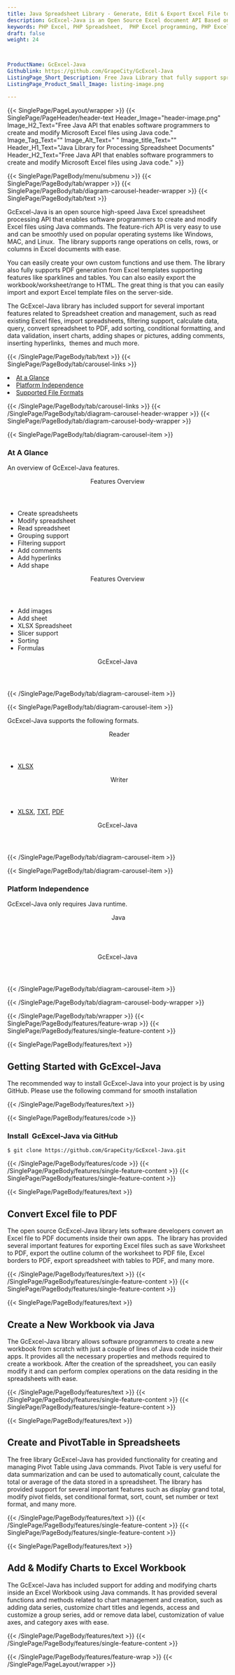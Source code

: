 ```yaml
---
title: Java Spreadsheet Library - Generate, Edit & Export Excel File to PDF
description: GcExcel-Java is an Open Source Excel document API Based on VSTO that enables software developers to Generate, Edit & Export Excel Spreadsheet to PDF.
keywords: PHP Excel, PHP Spreadsheet,  PHP Excel programming, PHP Excel APIs, PHP .xls, PHP .xlsx, PHP .xlsx API, PHP .xls library, PHP Excel library, create  Excel Spreadsheet, add sheet to workbook, add cells to sheet, modify Excel documents, add chart to Excel files, Open Source Excel Library, Java .xlsx file format, Open Source Excel Library
draft: false
weight: 24



ProductName: GcExcel-Java
Githublink: https://github.com/GrapeCity/GcExcel-Java
ListingPage_Short_Description: Free Java Library that fully support spreadsheet creation and management. Add & Modify Charts to Excel Workbook, convert spreadsheet to PDF & so on.
ListingPage_Product_Small_Image: listing-image.png 

---
```


{{< SinglePage/PageLayout/wrapper >}}
{{< SinglePage/PageHeader/header-text
Header_Image="header-image.png"
Image_H2_Text="Free Java API that enables software programmers to create and modify Microsoft Excel files using Java code."
Image_Tag_Text=""
Image_Alt_Text=" "
Image_title_Text=""
Header_H1_Text="Java Library for Processing Spreadsheet Documents"
Header_H2_Text="Free Java API that enables software programmers to create and modify Microsoft Excel files using Java code." >}}

{{< SinglePage/PageBody/menu/submenu >}}
{{< SinglePage/PageBody/tab/wrapper >}}
{{< SinglePage/PageBody/tab/diagram-carousel-header-wrapper >}}
{{< SinglePage/PageBody/tab/text >}}



<p>GcExcel-Java is an open source high-speed Java Excel spreadsheet processing API that enables software programmers to create and modify Excel files using Java commands. The feature-rich API is very easy to use and can be smoothly used on popular operating systems like Windows, MAC, and Linux.  The library supports range operations on cells, rows, or columns in Excel documents with ease.</p>
<p>You can easily create your own custom functions and use them. The library also fully supports PDF generation from Excel templates supporting features like sparklines and tables. You can also easily export the workbook/worksheet/range to HTML. The great thing is that you can easily import and export Excel template files on the server-side.</p>
<p>The GcExcel-Java library has included support for several important features related to Spreadsheet creation and management, such as read existing Excel files, import spreadsheets, filtering support, calculate data, query, convert spreadsheet to PDF, add sorting, conditional formatting, and data validation, insert charts, adding shapes or pictures, adding comments, inserting hyperlinks,  themes and much more.</p>

{{< /SinglePage/PageBody/tab/text >}}
{{< SinglePage/PageBody/tab/carousel-links >}}

<li data-target="#diagramcarousel" data-slide-to="0"><a href="#">At a Glance</a></li>
<li data-target="#diagramcarousel" data-slide-to="2"><a href="#">Platform Independence</a></li>
<li data-target="#diagramcarousel" data-slide-to="1"><a class="activetab" href="#">Supported File Formats</a></li>


{{< /SinglePage/PageBody/tab/carousel-links >}}
{{< /SinglePage/PageBody/tab/diagram-carousel-header-wrapper >}}
{{< SinglePage/PageBody/tab/diagram-carousel-body-wrapper >}}

{{< SinglePage/PageBody/tab/diagram-carousel-item >}}
<h3>At A Glance</h3>
<p>An overview of GcExcel-Java features.</p>
<div class="diagram1 d1-poi">
<div class="d1-row">
<div class="d1-col d1-left"><header>Features Overview</header>
<ul>
<li>Create spreadsheets</li>
<li>Modify spreadsheet</li>
<li>Read spreadsheet</li>
<li>Grouping support</li>
<li>Filtering support</li>
<li>Add comments</li>
<li>Add hyperlinks</li>
<li>Add shape</li>
</ul>
</div>
<!--/left-->
<div class="d1-col d1-right"><header>Features Overview</header>
<ul>
<li>Add images</li>
<li>Add sheet</li>
<li>XLSX Spreadsheet</li>
<li>Slicer support</li>
<li>Sorting</li>
<li>Formulas</li>
</ul>
</div>
<!--/right--></div>
<!--/row-->
<div class="d1-logo" style="border: none;"><header>GcExcel-Java</header><footer><small></small></footer></div>
<!--/logo--></div>
<!--/diagram1-->
{{< /SinglePage/PageBody/tab/diagram-carousel-item >}}

{{< SinglePage/PageBody/tab/diagram-carousel-item >}}
<p>GcExcel-Java supports the following formats.</p>
<div class="diagram1 d2  d1-poi">
<div class="d1-row">
<div class="d1-col d1-left"><header><i class="fa fa-arrows-v "> </i> Reader</header>
<ul>
<li><a href="https://wiki.fileformat.com/spreadsheet/xlsx/">XLSX</a></li>
</ul>
</div>
<!--/left-->
<div class="d1-col d1-right"><header><i class="fa  fa-long-arrow-down"> </i> Writer</header>
<ul>
<li><a href="https://wiki.fileformat.com/spreadsheet/xlsx/">XLSX</a>, <a href="https://wiki.fileformat.com/word-processing/txt/">TXT</a>, <a href="https://wiki.fileformat.com/view/pdf/">PDF</a></li>
</ul>
</div>
<!--/right--></div>
<!--/row-->
<div class="d1-logo" style="border: none;"><header>GcExcel-Java</header><footer><small></small></footer></div>
<!--/logo--></div>
<!--/diagram2-->
{{< /SinglePage/PageBody/tab/diagram-carousel-item >}}

{{< SinglePage/PageBody/tab/diagram-carousel-item >}}
<h3>Platform Independence</h3>
<p>GcExcel-Java only requires Java runtime.</p>
<div class="diagram1 d1-poi">
<div class="d1-row">
<div class="d1-col d1-left"><header><i class="fa fa-cubes"> </i>Java</header></div>
<!--/left-->
<div class="d1-col d1-right"> </div>
<!--/right--></div>
<!--/row-->
<div class="d1-logo" style="border: none;"><header>GcExcel-Java</header><footer><small></small></footer></div>
<!--/logo--></div>
<!--/diagram2 -->
{{< /SinglePage/PageBody/tab/diagram-carousel-item >}}

{{< /SinglePage/PageBody/tab/diagram-carousel-body-wrapper >}}

{{< /SinglePage/PageBody/tab/wrapper >}}
{{< SinglePage/PageBody/features/feature-wrap >}}
{{< SinglePage/PageBody/features/single-feature-content >}}

{{< SinglePage/PageBody/features/text >}}
<h2 class="h2title">Getting Started with GcExcel-Java</h2>
<p>The recommended way to install GcExcel-Java into your project is by using GitHub. Please use the following command for smooth installation</p>
{{< /SinglePage/PageBody/features/text >}}

{{< SinglePage/PageBody/features/code >}}
<h3>Install  GcExcel-Java via GitHub </h3>
<pre><code class="html">$ git clone https://github.com/GrapeCity/GcExcel-Java.git   </code></pre>


{{< /SinglePage/PageBody/features/code >}}
{{< /SinglePage/PageBody/features/single-feature-content >}}
{{< SinglePage/PageBody/features/single-feature-content >}}

{{< SinglePage/PageBody/features/text >}}
<h2 class="h2title">Convert Excel file to PDF</h2>
<p>The open source GcExcel-Java library lets software developers convert an Excel file to PDF documents inside their own apps.  The library has provided several important features for exporting Excel files such as save Worksheet to PDF, export the outline column of the worksheet to PDF file, Excel borders to PDF, export spreadsheet with tables to PDF, and many more.</p>

{{< /SinglePage/PageBody/features/text >}}
{{< /SinglePage/PageBody/features/single-feature-content >}}
{{< SinglePage/PageBody/features/single-feature-content >}}

{{< SinglePage/PageBody/features/text >}}
<h2 class="h2title">Create a New Workbook via Java</h2>
<p>The GcExcel-Java library allows software programmers to create a new workbook from scratch with just a couple of lines of Java code inside their apps. It provides all the necessary properties and methods required to create a workbook. After the creation of the spreadsheet, you can easily modify it and can perform complex operations on the data residing in the spreadsheets with ease.</p>

{{< /SinglePage/PageBody/features/text >}}
{{< /SinglePage/PageBody/features/single-feature-content >}}
{{< SinglePage/PageBody/features/single-feature-content >}}

{{< SinglePage/PageBody/features/text >}}
<h2 class="h2title">Create and PivotTable in Spreadsheets</h2>
<p>The free library GcExcel-Java has provided functionality for creating and managing Pivot Table using Java commands. Pivot Table is very useful for data summarization and can be used to automatically count, calculate the total or average of the data stored in a spreadsheet. The library has provided support for several important features such as display grand total, modify pivot fields, set conditional format, sort, count, set number or text format, and many more.</p>

{{< /SinglePage/PageBody/features/text >}}
{{< /SinglePage/PageBody/features/single-feature-content >}}
{{< SinglePage/PageBody/features/single-feature-content >}}

{{< SinglePage/PageBody/features/text >}}
<h2 class="h2title">Add & Modify Charts to Excel Workbook</h2>
<p>The GcExcel-Java has included support for adding and modifying charts inside an Excel Workbook using Java commands. It has provided several functions and methods related to chart management and creation, such as adding data series, customize chart titles and legends, access and customize a group series, add or remove data label, customization of value axes, and category axes with ease.</p>

{{< /SinglePage/PageBody/features/text >}}
{{< /SinglePage/PageBody/features/single-feature-content >}}

{{< /SinglePage/PageBody/features/feature-wrap >}}
{{< /SinglePage/PageLayout/wrapper >}}